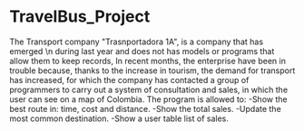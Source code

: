 # TravelBus_Project
The Transport company "Trasnportadora 1A", is a company that has emerged \n
during last year and does not has models or programs that allow them to keep records,
In recent months, the enterprise have been in trouble because, thanks to the increase 
in tourism, the demand for transport has increased, for which the company has contacted 
a group of programmers to carry out a system of consultation and sales, in which the 
user can see on a map of Colombia.
The program is allowed to:
-Show the best route in: time, cost and distance.
-Show the total sales.
-Update the most common destination.
-Show a user table list of sales.
